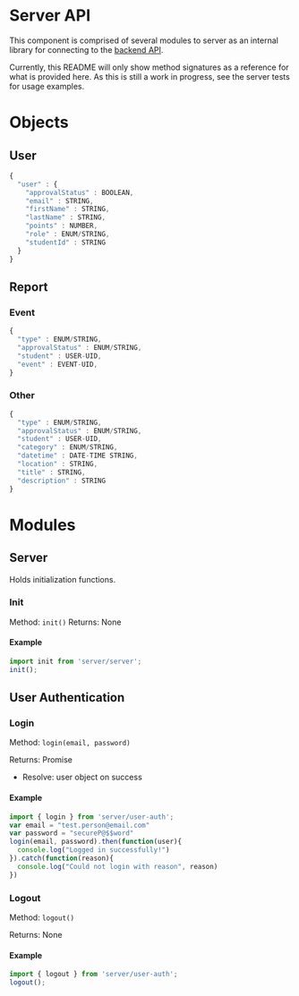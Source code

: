 # Server API
This component is comprised of several modules to server as an internal library for connecting to the [backend
API](https://github.com/TTUSDC/CPCEEDWebAppBackend).

Currently, this README will only show method signatures as a reference for what is provided here.
As this is still a work in progress, see the server tests for usage examples. 


# Objects
## User
```javascript
{
  "user" : {
    "approvalStatus" : BOOLEAN,
    "email" : STRING,
    "firstName" : STRING,
    "lastName" : STRING,
    "points" : NUMBER,
    "role" : ENUM/STRING,
    "studentId" : STRING
  }
}
```

## Report
### Event
```javascript
{
  "type" : ENUM/STRING,
  "approvalStatus" : ENUM/STRING,
  "student" : USER-UID,
  "event" : EVENT-UID,
}
```

### Other
```javascript
{
  "type" : ENUM/STRING,
  "approvalStatus" : ENUM/STRING,
  "student" : USER-UID,
  "category" : ENUM/STRING,
  "datetime" : DATE-TIME STRING,
  "location" : STRING,
  "title" : STRING,
  "description" : STRING
}
```


# Modules
## Server
Holds initialization functions.

### Init
Method: `init()`
Returns: None

#### Example
```javascript
import init from 'server/server';
init();
```

## User Authentication

### Login
Method: `login(email, password)`

Returns: Promise  
- Resolve: user object on success

#### Example
```javascript
import { login } from 'server/user-auth';
var email = "test.person@email.com"
var password = "secureP@$$word"
login(email, password).then(function(user){
  console.log("Logged in successfully!")
}).catch(function(reason){
  console.log("Could not login with reason", reason)
})
```

### Logout  

Method: `logout()`

Returns: None

#### Example
```javascript
import { logout } from 'server/user-auth';
logout();
```

